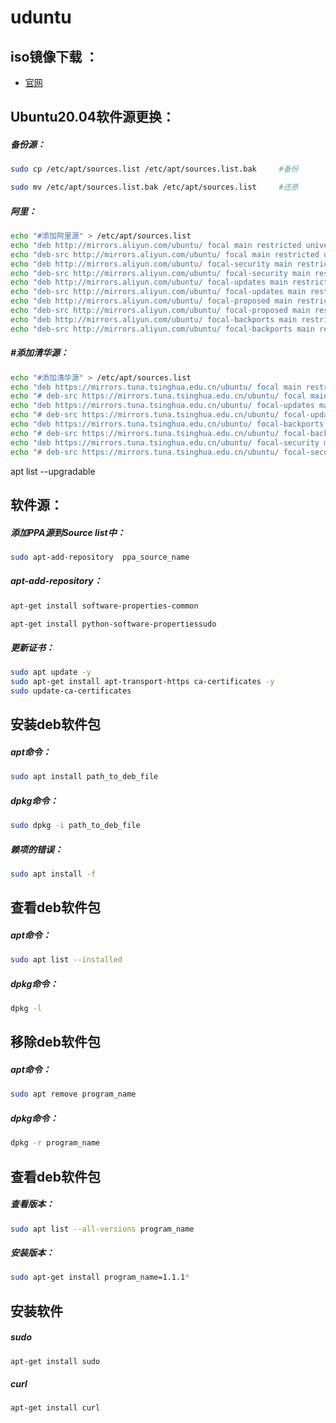 # uduntu
## iso镜像下载 ：
* [官网](https://ubuntu.com/#download)

## Ubuntu20.04软件源更换：
##### 备份源：
```sh
sudo cp /etc/apt/sources.list /etc/apt/sources.list.bak		#备份
```
```sh
sudo mv /etc/apt/sources.list.bak /etc/apt/sources.list		#还原
```
##### 阿里：
```sh
echo "#添加阿里源" > /etc/apt/sources.list
echo "deb http://mirrors.aliyun.com/ubuntu/ focal main restricted universe multiverse" >> /etc/apt/sources.list
echo "deb-src http://mirrors.aliyun.com/ubuntu/ focal main restricted universe multiverse" >> /etc/apt/sources.list
echo "deb http://mirrors.aliyun.com/ubuntu/ focal-security main restricted universe multiverse" >> /etc/apt/sources.list
echo "deb-src http://mirrors.aliyun.com/ubuntu/ focal-security main restricted universe multiverse" >> /etc/apt/sources.list
echo "deb http://mirrors.aliyun.com/ubuntu/ focal-updates main restricted universe multiverse" >> /etc/apt/sources.list
echo "deb-src http://mirrors.aliyun.com/ubuntu/ focal-updates main restricted universe multiverse" >> /etc/apt/sources.list
echo "deb http://mirrors.aliyun.com/ubuntu/ focal-proposed main restricted universe multiverse" >> /etc/apt/sources.list
echo "deb-src http://mirrors.aliyun.com/ubuntu/ focal-proposed main restricted universe multiverse" >> /etc/apt/sources.list
echo "deb http://mirrors.aliyun.com/ubuntu/ focal-backports main restricted universe multiverse" >> /etc/apt/sources.list
echo "deb-src http://mirrors.aliyun.com/ubuntu/ focal-backports main restricted universe multiverse" >> /etc/apt/sources.list
```
##### #添加清华源：
```sh
echo "#添加清华源" > /etc/apt/sources.list
echo "deb https://mirrors.tuna.tsinghua.edu.cn/ubuntu/ focal main restricted universe multiverse" >> /etc/apt/sources.list
echo "# deb-src https://mirrors.tuna.tsinghua.edu.cn/ubuntu/ focal main restricted universe multiverse" >> /etc/apt/sources.list
echo "deb https://mirrors.tuna.tsinghua.edu.cn/ubuntu/ focal-updates main restricted universe multiverse" >> /etc/apt/sources.list
echo "# deb-src https://mirrors.tuna.tsinghua.edu.cn/ubuntu/ focal-updates main restricted universe multiverse" >> /etc/apt/sources.list
echo "deb https://mirrors.tuna.tsinghua.edu.cn/ubuntu/ focal-backports main restricted universe multiverse" >> /etc/apt/sources.list
echo "# deb-src https://mirrors.tuna.tsinghua.edu.cn/ubuntu/ focal-backports main restricted universe multiverse" >> /etc/apt/sources.list
echo "deb https://mirrors.tuna.tsinghua.edu.cn/ubuntu/ focal-security main restricted universe multiverse" >> /etc/apt/sources.list
echo "# deb-src https://mirrors.tuna.tsinghua.edu.cn/ubuntu/ focal-security main restricted universe multiverse multiverse" >> /etc/apt/sources.list
```
apt list --upgradable

## 软件源：
##### 添加PPA源到Source list中：
```sh
sudo apt-add-repository  ppa_source_name
```
##### apt-add-repository：
```sh
apt-get install software-properties-common
```
```sh
apt-get install python-software-propertiessudo
```
##### 更新证书：
```sh
sudo apt update -y
sudo apt-get install apt-transport-https ca-certificates -y
sudo update-ca-certificates
```
## 安装deb软件包
##### apt命令：
```sh
sudo apt install path_to_deb_file
```
##### dpkg命令：
```sh
sudo dpkg -i path_to_deb_file
```
##### 赖项的错误：
```sh
sudo apt install -f
```
## 查看deb软件包
##### apt命令：
```sh
sudo apt list --installed
```
##### dpkg命令：
```sh
dpkg -l
```

## 移除deb软件包
##### apt命令：
```sh
sudo apt remove program_name
```
##### dpkg命令：
```sh
dpkg -r program_name
```
## 查看deb软件包
##### 查看版本：
```sh
sudo apt list --all-versions program_name
```
##### 安装版本：
```sh
sudo apt-get install program_name=1.1.1*
```

## 安装软件
##### sudo
```sh
apt-get install sudo
```
##### curl
```sh
apt-get install curl
```







